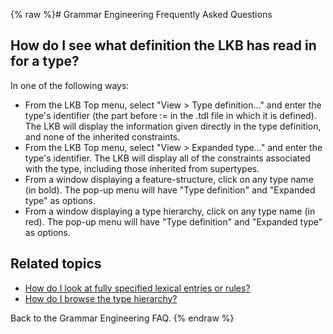 {% raw %}# Grammar Engineering Frequently Asked Questions

## How do I see what definition the LKB has read in for a type?

In one of the following ways:

- From the LKB Top menu, select "View &gt; Type definition..." and
enter the type's identifier (the part before := in the .tdl file in
which it is defined). The LKB will display the information given
directly in the type definition, and none of the inherited
constraints.
- From the LKB Top menu, select "View &gt; Expanded type..." and enter
the type's identifier. The LKB will display all of the constraints
associated with the type, including those inherited from supertypes.
- From a window displaying a feature-structure, click on any type name
(in bold). The pop-up menu will have "Type definition" and "Expanded
type" as options.
- From a window displaying a type hierarchy, click on any type name
(in red). The pop-up menu will have "Type definition" and "Expanded
type" as options.

## Related topics

- [How do I look at fully specified lexical entries or
rules?](https://delph-in.github.io/docs/matrix/GeFaqViewEntry)
- [How do I browse the type hierarchy?](https://delph-in.github.io/docs/matrix/GeFaqViewHierarchy)

Back to the Grammar Engineering FAQ.
<update date omitted for speed>{% endraw %}